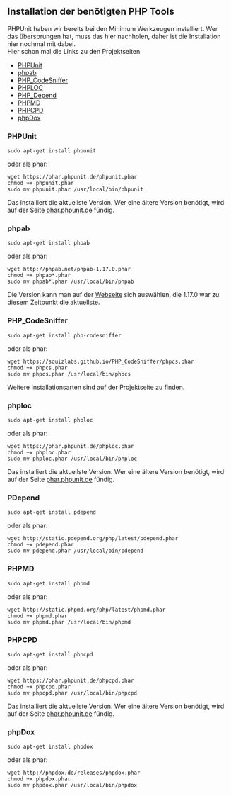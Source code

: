 ## Installation der benötigten PHP Tools

PHPUnit haben wir bereits bei den Minimum Werkzeugen installiert. Wer das übersprungen hat, muss das hier nachholen, daher ist die Installation hier nochmal mit dabei.<br>
Hier schon mal die Links zu den Projektseiten.

- [PHPUnit](http://phpunit.de/)
- [phpab](http://phpab.net/)
- [PHP_CodeSniffer](https://github.com/squizlabs/PHP_CodeSniffer)
- [PHPLOC](https://github.com/sebastianbergmann/phploc)
- [PHP_Depend](http://pdepend.org/)
- [PHPMD](http://phpmd.org/)
- [PHPCPD](https://github.com/sebastianbergmann/phpcpd)
- [phpDox](http://phpdox.de/)


### PHPUnit

    sudo apt-get install phpunit

oder als phar:

    wget https://phar.phpunit.de/phpunit.phar
    chmod +x phpunit.phar 
    sudo mv phpunit.phar /usr/local/bin/phpunit

Das installiert die aktuellste Version. Wer eine ältere Version benötigt, wird auf der Seite [phar.phpunit.de](https://phar.phpunit.de/) fündig. 

### phpab

    sudo apt-get install phpab

oder als phar:

    wget http://phpab.net/phpab-1.17.0.phar
    chmod +x phpab*.phar 
    sudo mv phpab*.phar /usr/local/bin/phpab

Die Version kann man auf der [Webseite](http://phpab.net) sich auswählen, die 1.17.0 war zu diesem Zeitpunkt die aktuellste.	

### PHP_CodeSniffer

    sudo apt-get install php-codesniffer

oder als phar:

    wget https://squizlabs.github.io/PHP_CodeSniffer/phpcs.phar
    chmod +x phpcs.phar 
    sudo mv phpcs.phar /usr/local/bin/phpcs

Weitere Installationsarten sind auf der Projektseite zu finden.

### phploc
    
	sudo apt-get install phploc

oder als phar:

	wget https://phar.phpunit.de/phploc.phar
	chmod +x phploc.phar
	sudo mv phploc.phar /usr/local/bin/phploc

Das installiert die aktuellste Version. Wer eine ältere Version benötigt, wird auf der Seite [phar.phpunit.de](https://phar.phpunit.de/) fündig.

### PDepend

    sudo apt-get install pdepend

oder als phar:

    wget http://static.pdepend.org/php/latest/pdepend.phar
	chmod +x pdepend.phar
	sudo mv pdepend.phar /usr/local/bin/pdepend

### PHPMD

    sudo apt-get install phpmd

oder als phar:

    wget http://static.phpmd.org/php/latest/phpmd.phar
	chmod +x phpmd.phar
	sudo mv phpmd.phar /usr/local/bin/phpmd

### PHPCPD

    sudo apt-get install phpcpd

oder als phar:

	wget https://phar.phpunit.de/phpcpd.phar
	chmod +x phpcpd.phar
	sudo mv phpcpd.phar /usr/local/bin/phpcpd

Das installiert die aktuellste Version. Wer eine ältere Version benötigt, wird auf der Seite [phar.phpunit.de](https://phar.phpunit.de/) fündig.

### phpDox

    sudo apt-get install phpdox

oder als phar:

	wget http://phpdox.de/releases/phpdox.phar
	chmod +x phpdox.phar
	sudo mv phpdox.phar /usr/local/bin/phpdox




  